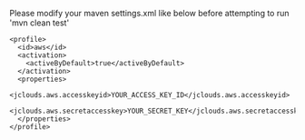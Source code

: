 Please modify your maven settings.xml like below before attempting to run 'mvn clean test'

    <profile>
      <id>aws</id>
      <activation>
        <activeByDefault>true</activeByDefault>
      </activation>
      <properties>
        <jclouds.aws.accesskeyid>YOUR_ACCESS_KEY_ID</jclouds.aws.accesskeyid>
        <jclouds.aws.secretaccesskey>YOUR_SECRET_KEY</jclouds.aws.secretaccesskey>
      </properties>
    </profile>

